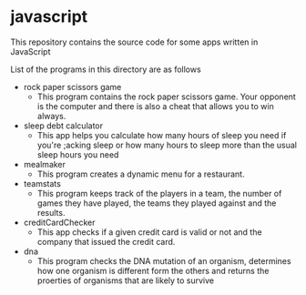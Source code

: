 # javascript
This repository contains the source code for some apps written in JavaScript

List of the programs in this directory are as follows
- rock paper scissors game
    - This program contains the rock paper scissors game. Your opponent is the computer and there is also a cheat that allows you to win always.
- sleep debt calculator
    - This app helps you calculate how many hours of sleep you need if you're ;acking sleep or how many hours to sleep more than the usual sleep hours you need
- mealmaker
    - This program creates a dynamic menu for a restaurant.
- teamstats
    - This program keeps track of the players in a team, the number of games they have played, the teams they played against and the results.
- creditCardChecker
    - This app checks if a given credit card is valid or not and the company that issued the credit card.
- dna
    - This program checks the DNA mutation of an organism, determines how one organism is different form the others and returns the proerties of organisms that are likely to survive
    